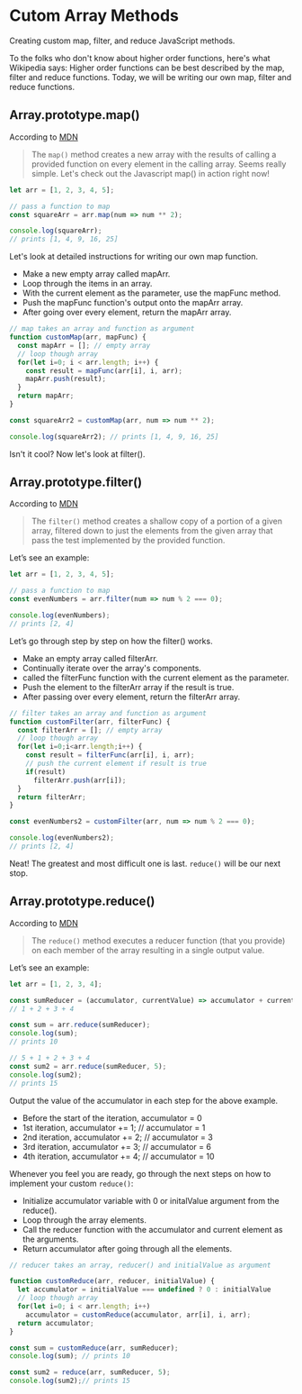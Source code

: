 # Cutom Array Methods
Creating custom map, filter, and reduce JavaScript methods.

To the folks who don't know about higher order functions, here's what Wikipedia says: Higher order functions can be best described by the map, filter and reduce functions.  Today, we will be writing our own map, filter and reduce functions.

## Array.prototype.map()

According to [MDN](https://developer.mozilla.org/en-US/docs/Web/JavaScript/Reference/Global_Objects/Array/map)

> The `map()` method creates a new array with the results of calling a provided function on every element in the calling array.
Seems really simple. Let's check out the Javascript map() in action right now!

```javascript
let arr = [1, 2, 3, 4, 5];

// pass a function to map
const squareArr = arr.map(num => num ** 2);

console.log(squareArr); 
// prints [1, 4, 9, 16, 25]

```

Let's look at detailed instructions for writing our own map function.
- Make a new empty array called mapArr.
- Loop through the items in an array.
- With the current element as the parameter, use the mapFunc method.
- Push the mapFunc function's output onto the mapArr array.
- After going over every element, return the mapArr array.

```javascript
// map takes an array and function as argument
function customMap(arr, mapFunc) {    
  const mapArr = []; // empty array        
  // loop though array    
  for(let i=0; i < arr.length; i++) {        
    const result = mapFunc(arr[i], i, arr);        
    mapArr.push(result);    
  }    
  return mapArr;
}

const squareArr2 = customMap(arr, num => num ** 2);

console.log(squareArr2); // prints [1, 4, 9, 16, 25]
```

Isn't it cool? Now let's look at filter().

## Array.prototype.filter()

According to [MDN](https://developer.mozilla.org/en-US/docs/Web/JavaScript/Reference/Global_Objects/Array/filter)

> The `filter()` method creates a shallow copy of a portion of a given array, filtered down to just the elements from the given array that pass the test implemented by the provided function.

Let’s see an example:

```javascript
let arr = [1, 2, 3, 4, 5];

// pass a function to map
const evenNumbers = arr.filter(num => num % 2 === 0);

console.log(evenNumbers); 
// prints [2, 4]

```

Let’s go through step by step on how the filter() works.
- Make an empty array called filterArr.
- Continually iterate over the array's components.
- called the filterFunc function with the current element as the parameter.
- Push the element to the filterArr array if the result is true.
- After passing over every element, return the filterArr array.

```javascript
// filter takes an array and function as argument
function customFilter(arr, filterFunc) {    
  const filterArr = []; // empty array        
  // loop though array    
  for(let i=0;i<arr.length;i++) {        
    const result = filterFunc(arr[i], i, arr);        
    // push the current element if result is true        
    if(result)             
      filterArr.push(arr[i]);     
  }    
  return filterArr;
}

const evenNumbers2 = customFilter(arr, num => num % 2 === 0);

console.log(evenNumbers2); 
// prints [2, 4]
```

Neat! The greatest and most difficult one is last. `reduce()` will be our next stop.


## Array.prototype.reduce()

According to [MDN](https://developer.mozilla.org/en-US/docs/Web/JavaScript/Reference/Global_Objects/Array/reduce)

> The `reduce()` method executes a reducer function (that you provide) on each member of the array resulting in a single output value.

Let’s see an example:

```javascript
let arr = [1, 2, 3, 4];

const sumReducer = (accumulator, currentValue) => accumulator + currentValue;
// 1 + 2 + 3 + 4

const sum = arr.reduce(sumReducer);
console.log(sum);
// prints 10

// 5 + 1 + 2 + 3 + 4
const sum2 = arr.reduce(sumReducer, 5);
console.log(sum2);
// prints 15

```
Output the value of the accumulator in each step for the above example.

- Before the start of the iteration, accumulator = 0
- 1st iteration, accumulator += 1; // accumulator = 1
- 2nd iteration, accumulator += 2; // accumulator = 3
- 3rd iteration, accumulator += 3; // accumulator = 6
- 4th iteration, accumulator += 4; // accumulator = 10

Whenever you feel you are ready, go through the next steps on how to implement your custom `reduce()`:
- Initialize accumulator variable with 0 or initalValue argument from the reduce().
- Loop through the array elements.
- Call the reducer function with the accumulator and current element as the arguments.
- Return accumulator after going through all the elements.

```javascript
// reducer takes an array, reducer() and initialValue as argument

function customReduce(arr, reducer, initialValue) {    
  let accumulator = initialValue === undefined ? 0 : initialValue        
  // loop though array    
  for(let i=0; i < arr.length; i++)        
    accumulator = customReduce(accumulator, arr[i], i, arr);    
  return accumulator;
}

const sum = customReduce(arr, sumReducer);
console.log(sum); // prints 10

const sum2 = reduce(arr, sumReducer, 5);
console.log(sum2);// prints 15

```
